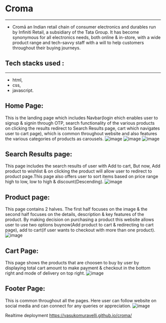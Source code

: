 # Croma
---
* Cromā an Indian retail chain of consumer electronics and durables run by Infiniti Retail, a subsidiary of the Tata Group. It has become synonymous for all electronics needs, both online & in-store, with a wide product range and tech-savvy staff with a will to help customers throughout their buying journeys.

## Tech stacks used :
---
* html,
* css, 
* javascript.

## Home Page:
 This is the landing page which includes Navbar(login ehich enables user to signup & signin through OTP, search functionality of the various products on clicking the results redirect to Search Results page, cart which navigates user to cart page), which is common throughout website and also features the various categories of products as carousels.
![image](https://user-images.githubusercontent.com/91777048/140697866-1a53da90-47c5-4e1e-8985-34a2646f0276.png)
![image](https://user-images.githubusercontent.com/91777048/140699439-c4e9c25f-a539-41d3-82f2-3b9a7788b236.png)
![image](https://user-images.githubusercontent.com/91777048/140699525-7d06579d-618e-4cd8-806b-32d1c55d38f3.png)

## Search Results page:
This page includes the search results of user with Add to cart, But now, Add product to wishlist & on clicking the product will allow user to redirect to product page.This page also offers user to sort items based on price range high to low, low to high & discount(Descending).
![image](https://user-images.githubusercontent.com/91777048/140700425-210f7721-f080-439a-a40b-921f620cd7de.png)

## Product page:
This page contains 2 halves. The first half focuses on the image & the second half focuses on the details, description & key features of the product. By making decision on purchasing a product this website allows user to use two options buynow(Add product to cart & redirecting to cart page), add to cart(if user wants to checkout with more than one product).
![image](https://user-images.githubusercontent.com/91777048/140701047-2188146a-6a34-4c80-8398-1a15f8f862cf.png)

## Cart Page:
This page shows the products that are choosen to buy by user by displaying total cart amount to make payment & checkout in the bottom right and mode of delivery on top right.
![image](https://user-images.githubusercontent.com/91777048/140702063-0b80203d-ed22-4a23-a9aa-2b907b26e854.png)

## Footer Page:
This is common throughout all the pages. Here user can follow website on social media and can connect for any queries or appreciation.
![image](https://user-images.githubusercontent.com/91777048/140702491-616fd8ef-728b-4814-b42f-1ddf1f240ab7.png)

Realtime deployment
https://vasukomuravelli.github.io/croma/
